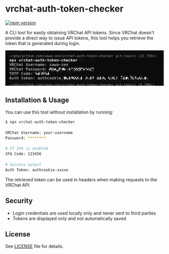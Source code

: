 # vrchat-auth-token-checker

[![npm version](https://badge.fury.io/js/vrchat-auth-token-checker.svg)](https://badge.fury.io/js/vrchat-auth-token-checker)

A CLI tool for easily obtaining VRChat API tokens. Since VRChat doesn't provide a direct way to issue API tokens, this tool helps you retrieve the token that is generated during login.

![](./screenshot.png)

## Installation & Usage

You can use this tool without installation by running:

```bash
$ npx vrchat-auth-token-checker

VRChat Username: your-username
Password: ********

# If 2FA is enabled
2FA Code: 123456

# Success output
Auth Token: authcookie-xxxxx
```

The retrieved token can be used in headers when making requests to the VRChat API.

## Security

- Login credentials are used locally only and never sent to third parties
- Tokens are displayed only and not automatically saved

## License

See [LICENSE](./LICENSE) file for details.
